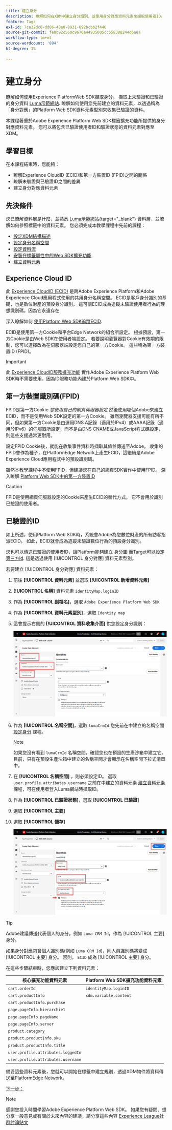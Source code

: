 ```yaml
---
title: 建立身分
description: 瞭解如何在XDM中建立身分識別，並使用身分對應資料元素來擷取使用者ID。 本課程屬於「使用Web SDK實作Adobe Experience Cloud」教學課程的一部分。
feature: Tags
exl-id: 7ca32dc8-dd86-48e0-8931-692bcbb2f446
source-git-commit: fe8b92c560c9676a44935005cc558388244d6aea
workflow-type: tm+mt
source-wordcount: '894'
ht-degree: 1%

---
```


# 建立身分

瞭解如何使用Experience PlatformWeb SDK擷取身分。 擷取上未驗證和已驗證的身分資料 [Luma示範網站](https://luma.enablementadobe.com/content/luma/us/en.html). 瞭解如何使用您先前建立的資料元素，以透過稱為「身分對應」的Platform Web SDK資料元素型別來收集已驗證的資料。

本課程著重於Adobe Experience Platform Web SDK標籤擴充功能所提供的身分對應資料元素。 您可以將包含已驗證使用者ID和驗證狀態的資料元素對應至XDM。

## 學習目標

在本課程結束時，您能夠：

* 瞭解Experience CloudID (ECID)和第一方裝置ID (FPID)之間的關係
* 瞭解未驗證與已驗證ID之間的差異
* 建立身分對應資料元素

## 先決條件

您已瞭解資料層是什麼，並熟悉 [Luma示範網站](https://luma.enablementadobe.com/content/luma/us/en.html){target="_blank"} 資料層，並瞭解如何參照標籤中的資料元素。 您必須完成本教學課程中先前的課程：

* [設定XDM結構描述](configure-schemas.md)
* [設定身分名稱空間](configure-identities.md)
* [設定資料流](configure-datastream.md)
* [安裝在標籤屬性中的Web SDK擴充功能](install-web-sdk.md)
* [建立資料元素](create-data-elements.md)


## Experience Cloud ID

此 [Experience CloudID (ECID)](https://experienceleague.adobe.com/docs/experience-platform/identity/ecid.html?lang=en) 是跨Adobe Experience Platform和Adobe Experience Cloud應用程式使用的共用身分名稱空間。 ECID是客戶身分識別的基礎，也是數位財產的預設身分識別。 這可讓ECID成為追蹤未驗證使用者行為的理想識別碼，因為它永遠存在

<!-- FYI I commented this out because it was breaking the build - Jack
>[!TIP]
>
> When you use the Experience Platform Web SDK to set up Adobe applications on your digital properties, the ECID is generated at the Adobe Edge server level. As such, ECID is not viewable on the client-side network request payload. You can view the ECID by seeing the Preview tab of the network request, or by using the [Adobe Experience Platform Debugger Edge Trace](set-up-analytics.md#experience-cloud-id-validation).
>![View ECID](assets/validate-dev-console-ecid.png)
-->

深入瞭解如何 [使用Platform Web SDK追蹤ECID](https://experienceleague.adobe.com/docs/experience-platform/edge/identity/overview.html?lang=en).

ECID是使用第一方Cookie和平台Edge Network的組合所設定。 根據預設，第一方Cookie是由Web SDK在使用者端設定。 若要說明瀏覽器對Cookie有效期的限制，您可以選擇改為在伺服器端設定您自己的第一方Cookie。 這些稱為第一方裝置ID (FPID)。

>[!IMPORTANT]
>
>此 [Experience CloudID服務擴充功能](https://exchange.adobe.com/experiencecloud.details.100160.adobe-experience-cloud-id-launch-extension.html) 實作Adobe Experience Platform Web SDK時不需要使用，因為ID服務功能內建於Platform Web SDK中。

## 第一方裝置識別碼(FPID)

FPID是第一方Cookie _您使用自己的網頁伺服器設定_ 然後使用哪個Adobe來建立ECID，而不是使用Web SDK設定的第一方Cookie。 雖然瀏覽器支援可能有所不同，但如果第一方Cookie是由運用DNS A記錄（適用於IPv4）或AAAA記錄（適用於IPv6）的伺服器所設定，而不是由DNS CNAME或JavaScript程式碼設定，則這些支援通常更耐用。

設定FPID Cookie後，就能在收集事件資料時擷取其值並傳送至Adobe。 收集的FPID會作為種子，在PlatformEdge Network上產生ECID，這繼續是Adobe Experience Cloud應用程式中的預設識別碼。

雖然本教學課程中不使用FPID，但建議您在自己的網頁SDK實作中使用FPID。 深入瞭解 [Platform Web SDK中的第一方裝置ID](https://experienceleague.adobe.com/docs/experience-platform/edge/identity/first-party-device-ids.html?lang=zh-Hant)

>[!CAUTION]
>
> FPID是使用網頁伺服器設定的Cookie來產生ECID的替代方式。 它不會用於識別已驗證的使用者。

## 已驗證的ID

如上所述，使用Platform Web SDK時，系統會Adobe為您數位財產的所有訪客指派ECID。 如此，ECID就會成為追蹤未驗證數位行為的預設身分識別。

您也可以傳送已驗證的使用者ID，讓Platform能夠建立 [身分圖](https://experienceleague.adobe.com/docs/platform-learn/tutorials/identities/understanding-identity-and-identity-graphs.html?lang=zh-Hant) 而Target可以設定 [第三方Id](https://experienceleague.adobe.com/docs/target/using/audiences/visitor-profiles/3rd-party-id.html). 這是透過使用 [!UICONTROL 身分對應] 資料元素型別。

若要建立 [!UICONTROL 身分對應] 資料元素：

1. 前往 **[!UICONTROL 資料元素]** 並選取 **[!UICONTROL 新增資料元素]**

1. **[!UICONTROL 名稱]** 資料元素 `identityMap.loginID`

1. 作為 **[!UICONTROL 副檔名]**，選取 `Adobe Experience Platform Web SDK`

1. 作為 **[!UICONTROL 資料元素型別]**，選取 `Identity map`

1. 這會提示右側的 **[!UICONTROL 資料收集介面]** 供您設定身分識別：

   ![資料收集介面](assets/identity-identityMap-setup.png)

1. 作為  **[!UICONTROL 名稱空間]**，選取 `lumaCrmId` 您先前在中建立的名稱空間 [設定身分](configure-identities.md) 課程。

   >[!NOTE]
   >
   >    如果您沒有看到 `lumaCrmId` 名稱空間，確認您也在預設的生產沙箱中建立它。 目前，只有在預設生產沙箱中建立的名稱空間才會顯示在名稱空間下拉式清單中。

1. 在 **[!UICONTROL 名稱空間]** ，則必須設定ID。 選取 `user.profile.attributes.username` 之前在中建立的資料元素 [建立資料元素](create-data-elements.md#create-data-elements-to-capture-the-data-layer) 課程，可在使用者登入Luma網站時擷取ID。

   <!--  >[!TIP]
    >
    >You can verify the **[!UICONTROL Luma CRM ID]** is collected in a data element on the web property by going to the [Luma Demo site](https://luma.enablementadobe.com/content/luma/us/en.html), logging in, [switching the tag environment](validate-with-debugger.md#use-the-experience-platform-debugger-to-map-to-your-tag-property) to your own, and typing `_satellite.getVar("user.profile.attributes.username")` in the web browser developer console.
    >
    >   ![Data Element  ID ](assets/identity-data-element-customer-id.png)
    -->

1. 作為 **[!UICONTROL 已驗證狀態]**，選取 **[!UICONTROL 已驗證]**
1. 選取 **[!UICONTROL 主要]**

1. 選取 **[!UICONTROL 儲存]**

   ![資料收集介面](assets/identity-id-namespace.png)

>[!TIP]
>
> Adobe建議傳送代表個人的身分，例如 `Luma CRM Id`，作為 [!UICONTROL 主要] 身分。
>
> 如果身分對應包含個人識別碼(例如 `Luma CRM Id`)，則人員識別碼將變成 [!UICONTROL 主要] 身分。 否則， `ECID` 成為 [!UICONTROL 主要] 身分。




<!--
1. Once the data element is configured in **[!UICONTROL Data Collection interface]**, it can be tested on the Luma web property like any other Data Element. Enter the following script in the browser developer console
   
   
   ```
   _satellite.getVar('identityMap.loginID')
   ```  

   ![Data Collection interface](assets/identity-consoleIdentityDataElement.png)
   
   >[!NOTE]
   >
   >ECID identifier will NOT populate in the Data Element, as this is configured already with Platform Web SDK.   
-->

在這些步驟結束時，您應該建立下列資料元素：

| 核心擴充功能資料元素 | Platform Web SDK擴充功能資料元素 |
-----------------------------|-------------------------------
| `cart.orderId` | `identityMap.loginID` |
| `cart.productInfo` | `xdm.variable.content` |
| `cart.productInfo.purchase` | |
| `page.pageInfo.hierarchie1` | |
| `page.pageInfo.pageName` | |
| `page.pageInfo.server` | |
| `product.category` | |
| `product.productInfo.sku` | |
| `product.productInfo.title` | |
| `user.profile.attributes.loggedIn` | |
| `user.profile.attributes.username` | |

備妥這些資料元素後，您就可以開始在標籤中建立規則，透過XDM物件將資料傳送至PlatformEdge Network。

[下一步： ](create-tag-rule.md)

>[!NOTE]
>
>感謝您投入時間學習Adobe Experience Platform Web SDK。 如果您有疑問、想分享一般意見或有關於未來內容的建議，請分享這些內容 [Experience League社群討論貼文](https://experienceleaguecommunities.adobe.com/t5/adobe-experience-platform-launch/tutorial-discussion-implement-adobe-experience-cloud-with-web/td-p/444996)
